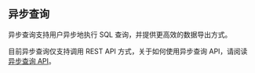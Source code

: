 ## 异步查询

异步查询支持用户异步地执行 SQL 查询，并提供更高效的数据导出方式。

目前异步查询仅支持调用 REST API 方式，关于如何使用异步查询 API，请阅读 [异步查询 API](../rest/async_query_api.cn.md)。